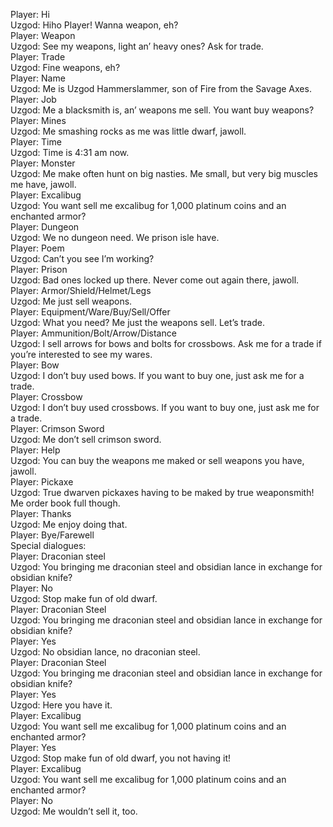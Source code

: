 Player: Hi  
Uzgod: Hiho Player! Wanna weapon, eh?  
Player: Weapon  
Uzgod: See my weapons, light an’ heavy ones? Ask for trade.  
Player: Trade  
Uzgod: Fine weapons, eh?  
Player: Name  
Uzgod: Me is Uzgod Hammerslammer, son of Fire from the Savage Axes.  
Player: Job  
Uzgod: Me a blacksmith is, an’ weapons me sell. You want buy weapons?  
Player: Mines  
Uzgod: Me smashing rocks as me was little dwarf, jawoll.  
Player: Time  
Uzgod: Time is 4:31 am now.  
Player: Monster  
Uzgod: Me make often hunt on big nasties. Me small, but very big muscles me have, jawoll.  
Player: Excalibug  
Uzgod: You want sell me excalibug for 1,000 platinum coins and an enchanted armor?  
Player: Dungeon  
Uzgod: We no dungeon need. We prison isle have.  
Player: Poem  
Uzgod: Can’t you see I’m working?  
Player: Prison  
Uzgod: Bad ones locked up there. Never come out again there, jawoll.  
Player: Armor/Shield/Helmet/Legs  
Uzgod: Me just sell weapons.  
Player: Equipment/Ware/Buy/Sell/Offer  
Uzgod: What you need? Me just the weapons sell. Let’s trade.  
Player: Ammunition/Bolt/Arrow/Distance  
Uzgod: I sell arrows for bows and bolts for crossbows. Ask me for a trade if you’re interested to see my wares.  
Player: Bow  
Uzgod: I don’t buy used bows. If you want to buy one, just ask me for a trade.  
Player: Crossbow  
Uzgod: I don’t buy used crossbows. If you want to buy one, just ask me for a trade.  
Player: Crimson Sword  
Uzgod: Me don’t sell crimson sword.  
Player: Help  
Uzgod: You can buy the weapons me maked or sell weapons you have, jawoll.  
Player: Pickaxe  
Uzgod: True dwarven pickaxes having to be maked by true weaponsmith! Me order book full though.  
Player: Thanks  
Uzgod: Me enjoy doing that.  
Player: Bye/Farewell  
Special dialogues:  
Player: Draconian steel  
Uzgod: You bringing me draconian steel and obsidian lance in exchange for obsidian knife?  
Player: No  
Uzgod: Stop make fun of old dwarf.  
Player: Draconian Steel  
Uzgod: You bringing me draconian steel and obsidian lance in exchange for obsidian knife?  
Player: Yes  
Uzgod: No obsidian lance, no draconian steel.  
Player: Draconian Steel  
Uzgod: You bringing me draconian steel and obsidian lance in exchange for obsidian knife?  
Player: Yes  
Uzgod: Here you have it.  
Player: Excalibug  
Uzgod: You want sell me excalibug for 1,000 platinum coins and an enchanted armor?  
Player: Yes  
Uzgod: Stop make fun of old dwarf, you not having it!  
Player: Excalibug  
Uzgod: You want sell me excalibug for 1,000 platinum coins and an enchanted armor?  
Player: No  
Uzgod: Me wouldn’t sell it, too.  

